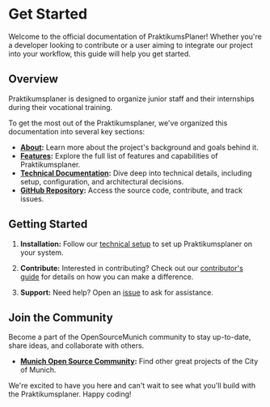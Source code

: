 # Get Started

Welcome to the official documentation of PraktikumsPlaner! Whether you're a developer looking to contribute or a user aiming to integrate our project into your workflow, this guide will help you get started.

## Overview

Praktikumsplaner is designed to organize junior staff and their internships during their vocational training. 

To get the most out of the Praktikumsplaner, we've organized this documentation into several key sections:

- **[About](/about/):** Learn more about the project's background and goals behind it.
- **[Features](/features/):** Explore the full list of features and capabilities of Praktikumsplaner.
- **[Technical Documentation](/documentation/):** Dive deep into technical details, including setup, configuration, and architectural decisions.
- **[GitHub Repository](https://github.com/it-at-m/Praktikumsplaner):** Access the source code, contribute, and track issues.

## Getting Started

1. **Installation:** Follow our [technical setup](/documentation/guides/technical-setup) to set up Praktikumsplaner on your system.

2. **Contribute:** Interested in contributing? Check out our [contributor's guide](/contribute/) for details on how you can make a difference.

3. **Support:** Need help? Open an [issue](https://github.com/it-at-m/Praktikumsplaner/issues/new/choose) to ask for assistance.

## Join the Community

Become a part of the OpenSourceMunich community to stay up-to-date, share ideas, and collaborate with others.

- **[Munich Open Source Community](https://opensource.muenchen.de/):** Find other great projects of the City of Munich.

We're excited to have you here and can't wait to see what you'll build with the Praktikumsplaner. Happy coding!

